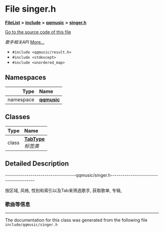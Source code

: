 

# File singer.h



[**FileList**](files.md) **>** [**include**](dir_d44c64559bbebec7f509842c48db8b23.md) **>** [**qqmusic**](dir_d63c0418b33b823a308efea67b8f3df2.md) **>** [**singer.h**](singer_8h.md)

[Go to the source code of this file](singer_8h_source.md)

_歌手相关API_ [More...](#detailed-description)

* `#include <qqmusic/result.h>`
* `#include <stdexcept>`
* `#include <unordered_map>`













## Namespaces

| Type | Name |
| ---: | :--- |
| namespace | [**qqmusic**](namespaceqqmusic.md) <br> |


## Classes

| Type | Name |
| ---: | :--- |
| class | [**TabType**](classqqmusic_1_1TabType.md) <br>_标签类_  |


















































## Detailed Description


------------------------------------qqmusic/singer.h---------------------------------------


按区域, 风格, 性别和索引以及Tab来筛选歌手, 获取歌单, 专辑, 


### 歌曲等信息




    

------------------------------
The documentation for this class was generated from the following file `include/qqmusic/singer.h`

